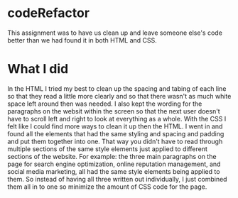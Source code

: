 # codeRefactor
This assignment was to have us clean up and leave someone else's code better than we had found it in both HTML and CSS.

# What I did 
In the HTML I tried my best to clean up the spacing and tabing of each line so that they read a little more clearly and so that there wasn't as much white space left around then was needed. 
I also kept the wording for the paragraphs on the websit within the screen so that the next user doesn't have to scroll left and right to look at everything as a whole. 
With the CSS I felt like I could find more ways to clean it up then the HTML. I went in and found all the elements that had the same styling and spacing and padding and put them together into one. That way you didn't have to read through multiple sections of the same style elements just applied to different sections of the website. For example: the three main paragraphs on the page for search engine optimization, online reputation management, and social media marketing, all had the same style elements being applied to them. So instead of having all three written out individually, I just combined them all in to one so minimize the amount of CSS code for the page. 
